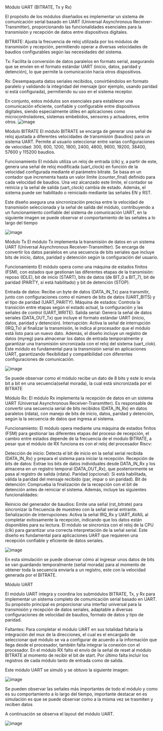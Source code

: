 Módulo UART (BITRATE, Tx y Rx)

El propósito de los módulos diseñados es implementar un sistema de comunicación serial basado en UART (Universal Asynchronous Receiver-Transmitter), proporcionando las funcionalidades esenciales para la transmisión y recepción de datos entre dispositivos digitales.

BITRATE: Ajusta la frecuencia de reloj utilizada por los módulos de transmisión y recepción, permitiendo operar a diversas velocidades de baudios configurables según las necesidades del sistema.

Tx: Facilita la conversión de datos paralelos en formato serial, asegurando que se envíen en el formato estándar UART (inicio, datos, paridad y detención), lo que permite la comunicación hacia otros dispositivos.

Rx: Desempaqueta datos seriales recibidos, convirtiéndolos en formato paralelo y validando la integridad del mensaje (por ejemplo, usando paridad si está configurada), permitiendo su uso en el sistema receptor.

En conjunto, estos módulos son esenciales para establecer una comunicación eficiente, confiable y configurable entre dispositivos digitales, siendo especialmente útiles en aplicaciones como microcontroladores, sistemas embebidos, sensores y actuadores, entre otros.
![image](https://github.com/user-attachments/assets/efbfd839-630d-4d83-a922-f8c4e55e0304)

Módulo BITRATE
El módulo BITRATE se encarga de generar una señal de reloj ajustada a diferentes velocidades de transmisión (baudios) para un sistema UART. Permite al usuario seleccionar entre varias configuraciones de velocidad: 300, 600, 1200, 1800, 2400, 4800, 9600, 19200, 38400, 57600 y 115200 baudios.

Funcionamiento
El módulo utiliza un reloj de entrada (clk) y, a partir de este, genera una señal de reloj modificada (uart_clock) en función de la velocidad configurada mediante el parámetro bitrate. Se basa en un contador que incrementa hasta un valor límite (counter_final) definido para cada velocidad de baudios. Una vez alcanzado este límite, el contador se reinicia y la señal de salida (uart_clock) cambia de estado. Además, el sistema puede ser habilitado o reiniciado mediante las señales EN y RST.

Este diseño asegura una sincronización precisa entre la velocidad de transmisión seleccionada y la señal de salida del módulo, contribuyendo a un funcionamiento confiable del sistema de comunicación UART, en la siguiente imagen se puede observar el comportamiento de las señales a lo largo del tiempo 

![image](https://github.com/user-attachments/assets/457bb159-1ec6-4f0a-9818-0647da308414)


Módulo Tx
El módulo Tx implementa la transmisión de datos en un sistema UART (Universal Asynchronous Receiver-Transmitter). Se encarga de convertir los datos paralelos en una secuencia de bits seriales que incluye bits de inicio, datos, paridad y detención según la configuración del usuario.

Funcionamiento
El módulo opera como una máquina de estados finitos (FSM), con estados que gestionan las diferentes etapas de la transmisión: reposo (IDLE), bit de inicio (START), bits de datos (de BIT_0 a BIT_7), bit de paridad (PARITY, si está habilitado) y bit de detención (STOP).

Entrada de datos: Recibe un byte de datos (DATA_IN_Tx) para transmitir, junto con configuraciones como el número de bits de datos (UART_BITS) y el tipo de paridad (UART_PARITY).
Máquina de estados: Controla la transición entre etapas según el estado actual, la configuración y las señales de control (UART_WRITE).
Salida serial: Genera la señal de datos seriales (DATA_OUT_Tx) que incluye el formato estándar UART (inicio, datos, paridad y detención).
Interrupción: Activa la señal de interrupción (IRQ_Tx) al finalizar la transmisión, le indica al procesador que el módulo está listo para un nuevo dato.
Además, el diseño incluye un registro de datos (myreg) para almacenar los datos de entrada temporalmente y garantizar una transmisión sincronizada con el reloj del sistema (uart_clok). Este módulo es fundamental para la transmisión serial en aplicaciones UART, garantizando flexibilidad y compatibilidad con diferentes configuraciones de comunicación.

![image](https://github.com/user-attachments/assets/47bacd62-b969-4d18-8c0d-155fa76757d0)


Se puede observar como el módulo recibe un dato de 8 bits y este lo envía bit a bit en una secuencia(señal morada), la cual está sincronizada por el BITRATE

Módulo Rx:
El módulo Rx implementa la recepción de datos en un sistema UART (Universal Asynchronous Receiver-Transmitter). Es responsable de convertir una secuencia serial de bits recibidos (DATA_IN_Rx) en datos paralelos (rdata), con manejo de bits de inicio, datos, paridad y detención, según la la secuencia de datos que ingresa al sistema.

Funcionamiento:
El módulo opera mediante una máquina de estados finitos (FSM) para gestionar las diferentes etapas del proceso de recepción, el cambio entre estados depende de la frecuencia de el modulo BITRATE, a pesar que el módulo de RX funciona es con el reloj del procesador Riscv:

Detección de inicio: Detecta el bit de inicio en la señal serial recibida (DATA_IN_Rx) y prepara el sistema para iniciar la recepción.
Recepción de bits de datos: Extrae los bits de datos individuales desde DATA_IN_Rx y los almacena en un registro temporal (DATA_OUT_Rx), que posteriormente se pasa al registro de salida (rdata).
Paridad (opcional): Si está habilitada, válida la paridad del mensaje recibido (par, impar o sin paridad).
Bit de detención: Comprueba la finalización de la recepción con el bit de detención antes de reiniciar el sistema.
Además, incluye las siguientes funcionalidades:

Reinicio del generador de baudios: Emite una señal (rst_bitrate) para sincronizar la frecuencia de muestreo con la señal serial entrante.
Señalización de interrupciones: Activa la señal IRQ_Rx y UART_AVAIL al completar exitosamente la recepción, indicando que los datos están disponibles para su lectura.
El módulo se sincroniza con el reloj de la CPU (clk) para garantizar una correcta interpretación de la señal serial. Este diseño es fundamental para aplicaciones UART que requieren una recepción confiable y eficiente de datos seriales.

![image](https://github.com/user-attachments/assets/887eaf4d-a83f-4566-b3e5-61f330df1a9c)



En esta simulación se puede observar cómo al ingresar unos datos de bits se van guardando temporalmente (señal morada) para al momento de obtener toda la secuencia enviarla a un registro, este con la velocidad generada por el BITRATE.

Módulo UART

El módulo UART integra y coordina los submódulos BITRATE, Tx, y Rx para implementar un sistema completo de comunicación serial basado en UART. Su propósito principal es proporcionar una interfaz universal para la transmisión y recepción de datos seriales, adaptable a diversas configuraciones de velocidad de baudios, formato de datos y tipo de paridad.

Faltantes: Para completar el módulo UART en sus totalidad faltaria la integración del mux de la direcciones, el cual es el encargado de seleccionar qué módulo se va a configurar de acuerdo a la información que llega desde el procesador, también falta integrar la conexión con el procesador. En el módulo RX falto el envío de la señal de reset al módulo BITRATE al momento de recibir el bit de start. Por último falta incluir los registros de cada módulo tanto de entrada como de salida. 

Este módulo UART se simuló y se obtuvo la siguiente imagen:

![image](https://github.com/user-attachments/assets/c9773f11-b68d-496e-b999-61fdad004d29)

Se pueden observar las señales más importantes de todo el módulo y como es su comportamiento a lo largo del tiempo, importante destacar en es simulación es que se puede observar como a la misma vez se trasmiten y reciben datos 

A continuación  se observa el layout del módulo UART.

![image](https://github.com/user-attachments/assets/9c9f12d5-6e6e-4616-9e7f-764a28336688)

